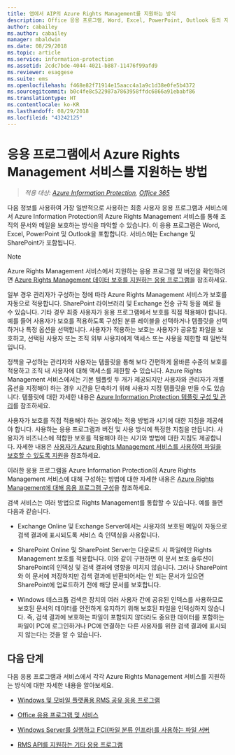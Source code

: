 ```yaml
---
title: 앱에서 AIP의 Azure Rights Management를 지원하는 방식
description: Office 응용 프로그램, Word, Excel, PowerPoint, Outlook 등의 자주 사용하는 최종 사용자 응용 프로그램과 Exchange, SharePoint 등의 서비스에서 Azure Information Protection의 Azure Rights Management 서비스를 통해 조직의 문서와 전자 메일을 보호하는 방식을 파악합니다.
author: cabailey
ms.author: cabailey
manager: mbaldwin
ms.date: 08/29/2018
ms.topic: article
ms.service: information-protection
ms.assetid: 2cdc7bde-4044-4021-b887-11476f99afd9
ms.reviewer: esaggese
ms.suite: ems
ms.openlocfilehash: f468e82f71914e15aacc4a1a9c1d38e0fe5b4372
ms.sourcegitcommit: b0c4fe8c522987a7863958ffdc6866a91ebabf86
ms.translationtype: HT
ms.contentlocale: ko-KR
ms.lasthandoff: 08/29/2018
ms.locfileid: "43242125"
---
```

# <a name="how-applications-support-the-azure-rights-management-service"></a>응용 프로그램에서 Azure Rights Management 서비스를 지원하는 방법

>*적용 대상: [Azure Information Protection](https://azure.microsoft.com/pricing/details/information-protection), [Office 365](http://download.microsoft.com/download/E/C/F/ECF42E71-4EC0-48FF-AA00-577AC14D5B5C/Azure_Information_Protection_licensing_datasheet_EN-US.pdf)*

다음 정보를 사용하여 가장 일반적으로 사용하는 최종 사용자 응용 프로그램과 서비스에서 Azure Information Protection의 Azure Rights Management 서비스를 통해 조직의 문서와 메일을 보호하는 방식을 파악할 수 있습니다. 이 응용 프로그램은 Word, Excel, PowerPoint 및 Outlook을 포함합니다. 서비스에는 Exchange 및 SharePoint가 포함됩니다.

> [!NOTE]
> Azure Rights Management 서비스에서 지원하는 응용 프로그램 및 버전을 확인하려면 [Azure Rights Management 데이터 보호를 지원하는 응용 프로그램](./requirements-applications.md)을 참조하세요.

일부 경우 관리자가 구성하는 정에 따라 Azure Rights Management 서비스가 보호를 자동으로 적용합니다. SharePoint 라이브러리 및 Exchange 전송 규칙 등을 예로 들 수 있습니다. 기타 경우 최종 사용자가 응용 프로그램에서 보호를 직접 적용해야 합니다. 예를 들어 사용자가 보호를 적용하도록 구성된 분류 레이블을 선택하거나 템플릿을 선택하거나 특정 옵션을 선택합니다. 사용자가 적용하는 보호는 사용자가 공유할 파일을 보호하고, 선택된 사용자 또는 조직 외부 사용자에게 액세스 또는 사용을 제한할 때 일반적입니다.

정책을 구성하는 관리자와 사용자는 템플릿을 통해 보다 간편하게 올바른 수준의 보호를 적용하고 조직 내 사용자에 대해 액세스를 제한할 수 있습니다. Azure Rights Management 서비스에서는 기본 템플릿 두 개가 제공되지만 사용자와 관리자가 개별 옵션을 지정해야 하는 경우 시간을 단축하기 위해 사용자 지정 템플릿을 만들 수도 있습니다. 템플릿에 대한 자세한 내용은 [Azure Information Protection 템플릿 구성 및 관리](configure-policy-templates.md)를 참조하세요.

사용자가 보호를 직접 적용해야 하는 경우에는 적용 방법과 시기에 대한 지침을 제공해야 합니다. 사용하는 응용 프로그램과 버전 및 사용 방식에 특정한 지침을 만듭니다. 사용자가 비즈니스에 적합한 보호를 적용해야 하는 시기와 방법에 대한 지침도 제공합니다. 자세한 내용은 [사용자가 Azure Rights Management 서비스를 사용하여 파일을 보호할 수 있도록 지원](help-users.md)을 참조하세요.

이러한 응용 프로그램을 Azure Information Protection의 Azure Rights Management 서비스에 대해 구성하는 방법에 대한 자세한 내용은 [Azure Rights Management에 대해 응용 프로그램 구성](configure-applications.md)을 참조하세요.

검색 서비스는 여러 방법으로 Rights Management를 통합할 수 있습니다. 예를 들면 다음과 같습니다. 

- Exchange Online 및 Exchange Server에서는 사용자의 보호된 메일이 자동으로 검색 결과에 표시되도록 서비스 측 인덱싱을 사용합니다. 

- SharePoint Online 및 SharePoint Server는 다운로드 시 파일에만 Rights Management 보호를 적용합니다. 이와 같이 구현하면 이 문서 보호 솔루션이 SharePoint의 인덱싱 및 검색 결과에 영향을 미치지 않습니다. 그러나 SharePoint와 이 문서에 저장하지만 검색 결과에 반환되어서는 안 되는 문서가 있으면 SharePoint에 업로드하기 전에 해당 문서를 보호합니다.

- Windows 데스크톱 검색은 장치의 여러 사용자 간에 공유된 인덱스를 사용하므로 보호된 문서의 데이터를 안전하게 유지하기 위해 보호된 파일을 인덱싱하지 않습니다. 즉, 검색 결과에 보호하는 파일이 포함되지 않더라도 중요한 데이터를 포함하는 파일이 PC에 로그인하거나 PC에 연결하는 다른 사용자를 위한 검색 결과에 표시되지 않는다는 것을 알 수 있습니다. 

## <a name="next-steps"></a>다음 단계

다음 응용 프로그램과 서비스에서 각각 Azure Rights Management 서비스를 지원하는 방식에 대한 자세한 내용을 알아보세요.

-   [Windows 및 모바일 플랫폼용 RMS 공유 응용 프로그램](sharing-app-support.md)

-   [Office 응용 프로그램 및 서비스](office-apps-services-support.md)

-   [Windows Server를 실행하고 FCI(파일 분류 인프라)를 사용하는 파일 서버](file-server-support.md)

-   [RMS API를 지원하는 기타 응용 프로그램](api-support.md)

